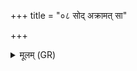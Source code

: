 +++
title = "०८ सोद् अक्रामत् सा"

+++
<details><summary>मूलम् (GR)</summary>

सोद् अक्रामत् सा सर्पान् आगच्छत्  
तां सर्पा उपाह्वयन्त विषवत्य् एहीति ।  
तस्यास् तक्षको वैशालेयो वत्स आसीद् अलाबुपात्रं पात्रम् ।  
तां धृतराष्ट्र ऐरावतो ऽधोक् तां विषम् अधोक् ।  
तद् विषं सर्पा उप जीवन्त्य्  
उपजीवनीयो भवति य एवं वेद ॥
</details>